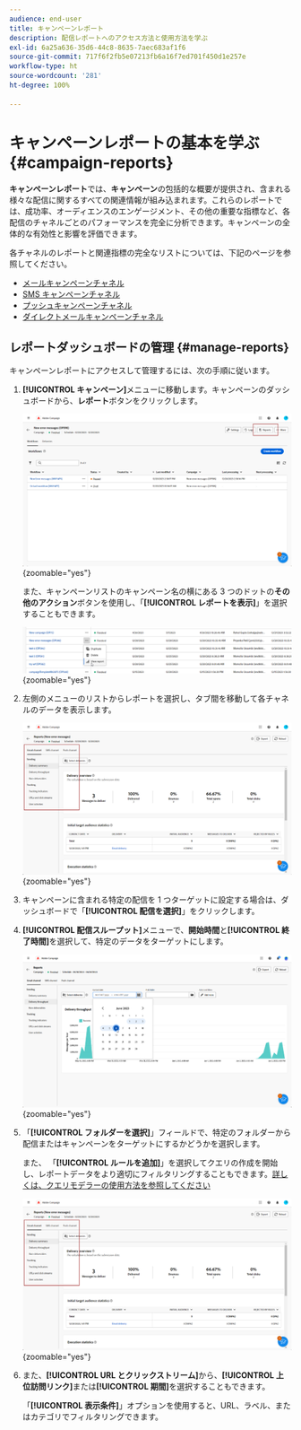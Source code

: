 ```yaml
---
audience: end-user
title: キャンペーンレポート
description: 配信レポートへのアクセス方法と使用方法を学ぶ
exl-id: 6a25a636-35d6-44c8-8635-7aec683af1f6
source-git-commit: 717f6f2fb5e07213fb6a16f7ed701f450d1e257e
workflow-type: ht
source-wordcount: '281'
ht-degree: 100%

---
```


# キャンペーンレポートの基本を学ぶ {#campaign-reports}

<!-- CAN BE REMOVED___
>[!CONTEXTUALHELP]
>id="acw_campaign_reporting_sending"
>title="Reporting Sending"
>abstract="The Sending tab within your report provides in-depth insights into your visitors' interactions with your deliveries and any potential errors they may have encountered."

>[!CONTEXTUALHELP]
>id="acw_campaign_reporting_tracking"
>title="Reporting tracking"
>abstract="The Tracking tab within your report offers valuable data, including recipient behavior per link, breakdown of opens and clicks, as well as detailed information about the most frequently clicked URLs during a delivery."
-->

**キャンペーンレポート**&#x200B;では、**キャンペーン**&#x200B;の包括的な概要が提供され、含まれる様々な配信に関するすべての関連情報が組み込まれます。これらのレポートでは、成功率、オーディエンスのエンゲージメント、その他の重要な指標など、各配信のチャネルごとのパフォーマンスを完全に分析できます。キャンペーンの全体的な有効性と影響を評価できます。

各チャネルのレポートと関連指標の完全なリストについては、下記のページを参照してください。

* [メールキャンペーンチャネル](campaign-reports-email.md)
* [SMS キャンペーンチャネル](campaign-reports-sms.md)
* [プッシュキャンペーンチャネル](campaign-reports-push.md)
* [ダイレクトメールキャンペーンチャネル](campaign-reports-direct-mail.md)

## レポートダッシュボードの管理 {#manage-reports}

キャンペーンレポートにアクセスして管理するには、次の手順に従います。

1. **[!UICONTROL キャンペーン]**&#x200B;メニューに移動します。キャンペーンのダッシュボードから、**レポート**&#x200B;ボタンをクリックします。

   ![](assets/manage_campaign_report_2.png){zoomable=&quot;yes&quot;}

   また、キャンペーンリストのキャンペーン名の横にある 3 つのドットの&#x200B;**その他のアクション**&#x200B;ボタンを使用し、「**[!UICONTROL レポートを表示]**」を選択することもできます。

   ![](assets/manage_campaign_report_1.png){zoomable=&quot;yes&quot;}

1. 左側のメニューのリストからレポートを選択し、タブ間を移動して各チャネルのデータを表示します。

   ![](assets/manage_campaign_report_4.png){zoomable=&quot;yes&quot;}

1. キャンペーンに含まれる特定の配信を 1 つターゲットに設定する場合は、ダッシュボードで「**[!UICONTROL 配信を選択]**」をクリックします。

1. **[!UICONTROL 配信スループット]**&#x200B;メニューで、**開始時間**&#x200B;と&#x200B;**[!UICONTROL 終了時間]**&#x200B;を選択して、特定のデータをターゲットにします。

   ![](assets/manage_campaign_report_3.png){zoomable=&quot;yes&quot;}

1. 「**[!UICONTROL フォルダーを選択]**」フィールドで、特定のフォルダーから配信またはキャンペーンをターゲットにするかどうかを選択します。

   また、 「**[!UICONTROL ルールを追加]**」を選択してクエリの作成を開始し、レポートデータをより適切にフィルタリングすることもできます。[詳しくは、クエリモデラーの使用方法を参照してください](../query/query-modeler-overview.md)

   ![](assets/manage_campaign_report_4.png){zoomable=&quot;yes&quot;}

1. また、**[!UICONTROL URL とクリックストリーム]**&#x200B;から、**[!UICONTROL 上位訪問リンク]**&#x200B;または&#x200B;**[!UICONTROL 期間]**&#x200B;を選択することもできます。

   「**[!UICONTROL 表示条件]**」オプションを使用すると、URL、ラベル、またはカテゴリでフィルタリングできます。
